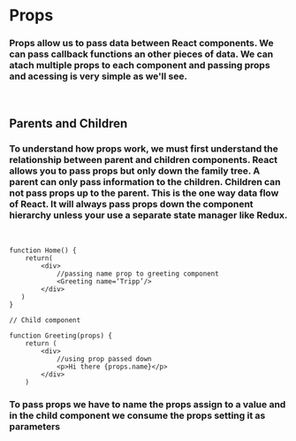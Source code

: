 # Props
### Props allow us to pass data between React components. We can pass callback functions an other pieces of data. We can atach multiple props to each component and passing props and acessing is very simple as we'll see.
<br>

## Parents and Children
### To understand how props work, we must first understand the relationship between parent and children components. React allows you to pass props but only down the family tree. A parent can only pass information to the children. Children can not pass props up to the parent. This is the one way data flow of React. It will always pass props down the component hierarchy unless your use a separate state manager like Redux.
<br>

`````
function Home() {
    return(
        <div>
            //passing name prop to greeting component
            <Greeting name=‘Tripp’/>
        </div>
   )
}

// Child component

function Greeting(props) {
    return (
        <div>
            //using prop passed down
            <p>Hi there {props.name}</p>
        </div> 
    )
`````
### To pass props we have to name the props assign to a value and in the child component we consume the props setting it as parameters